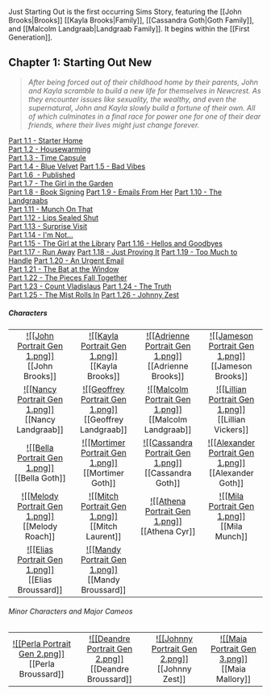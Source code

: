 Just Starting Out is the first occurring Sims Story, featuring the [[John Brooks|Brooks]] [[Kayla Brooks|Family]], [[Cassandra Goth|Goth Family]], and [[Malcolm Landgraab|Landgraab Family]]. It begins within the [[First Generation]]. 

## Chapter 1: Starting Out New
>*After being forced out of their childhood home by their parents, John and Kayla scramble to build a new life for themselves in Newcrest. As they encounter issues like sexuality, the wealthy, and even the supernatural, John and Kayla slowly build a fortune of their own. All of which culminates in a final race for power one for one of their dear friends, where their lives might just change forever.*

[Part 1.1 - Starter Home](https://thesimsofstories.weebly.com/11---starter-home.html)  
[Part 1.2 - Housewarming](https://thesimsofstories.weebly.com/12---housewarming.html)  
[Part 1.3 - Time Capsule](https://thesimsofstories.weebly.com/13---time-capsule.html)  
[​Part 1.4 - Blue Velvet](https://thesimsofstories.weebly.com/14---blue-velvet.html)
[Part 1.5 - Bad Vibes](https://thesimsofstories.weebly.com/15---bad-vibes.html)  
[​Part 1.6  - Published](https://thesimsofstories.weebly.com/16---published.html)  
[​Part 1.7 - The Girl in the Garden](https://thesimsofstories.weebly.com/17---the-girl-in-the-garden.html)  
[Part 1.8 - Book Signing](https://thesimsofstories.weebly.com/18---book-signing.html)
[​Part 1.9 - Emails From Her](https://thesimsofstories.weebly.com/19---emails-from-her.html)
[Part 1.10 - The Landgraabs](https://thesimsofstories.weebly.com/110---the-landgraabs.html)  
[​Part 1.11 - Munch On That](https://thesimsofstories.weebly.com/111---munch-on-that.html)  
[​Part 1.12 - Lips Sealed Shut](https://thesimsofstories.weebly.com/112---lips-sealed-shut.html)  
[​Part 1.13 - Surprise Visit](https://thesimsofstories.weebly.com/113---surprise-visit.html)  
[​Part 1.14 - I'm Not...](https://thesimsofstories.weebly.com/114---im-not.html)  
[​Part 1.15 - The Girl at the Library](https://thesimsofstories.weebly.com/115---the-girl-at-the-library.html)
[Part 1.16 - Hellos and Goodbyes](https://thesimsofstories.weebly.com/116---hellos-and-goodbyes.html)  
[​Part 1.17 - Run Away](https://thesimsofstories.weebly.com/117---run-away.html)
[Part 1.18 - Just Proving It](https://thesimsofstories.weebly.com/118---just-proving-it.html)
[Part 1.19 - Too Much to Handle](https://thesimsofstories.weebly.com/119---too-much-to-handle.html)
[Part 1.20 - An Urgent Email](https://thesimsofstories.weebly.com/120---an-urgent-email.html)  
[Pa​rt 1.21 - The Bat at the Window](https://thesimsofstories.weebly.com/121---the-bat-at-the-window.html)  
[​Part 1.22 - The Pieces Fall Together](https://thesimsofstories.weebly.com/122---the-pieces-fall-together.html)  
[​Part 1.23 - Count Vladislaus](https://thesimsofstories.weebly.com/123---count-vladislaus.html)
[Part 1.24 - The Truth](https://thesimsofstories.weebly.com/124---the-truth.html)  
[​Part 1.25 - The Mist Rolls In](https://thesimsofstories.weebly.com/125---the-mist-rolls-in.html)
[​Part 1.26 - Johnny Zest](https://thesimsofstories.weebly.com/126---johnny-zest.html)

##### Characters
| | | | |
| ------------------------------------------------------------- | -------------------------------------------- | ------------------------------------------ | --------------------------------------------- |
|<center>[![[John Portrait Gen 1.png]]](<John Brooks>)<br>[[John Brooks]] |<center>[![[Kayla Portrait Gen 1.png]]](<Kayla Brooks>)<br>[[Kayla Brooks]]|<center>[![[Adrienne Portrait Gen 1.png]]](<Adrienne Brooks>)<br>[[Adrienne Brooks]]|<center>[![[Jameson Portrait Gen 1.png]]](<Travis Scott>)<br>[[Jameson Brooks]]|
|<center>[![[Nancy Portrait Gen 1.png]]](<Nancy Landgraab>)<br>[[Nancy Landgraab]]|<center>[![[Geoffrey Portrait Gen 1.png]]](<Geoffrey Landgraab>)<br>[[Geoffrey Landgraab]]|<center>[![[Malcolm Portrait Gen 1.png]]](<Malcolm Landgraab>)<br>[[Malcolm Landgraab]]|<center>[![[Lillian Portrait Gen 1.png]]](<Lillian Vickers>)<br>[[Lillian Vickers]]|
|<center>[![[Bella Portrait Gen 1.png]]](<Bella Goth>)<br>[[Bella Goth]]|<center>[![[Mortimer Portrait Gen 1.png]]](<Mortimer Goth>)<br>[[Mortimer Goth]]|<center>[![[Cassandra Portrait Gen 1.png]]](<Cassandra Goth>)<br>[[Cassandra Goth]]|<center>[![[Alexander Portrait Gen 1.png]]](<Alexander Goth>)<br>[[Alexander Goth]]|
|<center>[![[Melody Portrait Gen 1.png]]](<Melody Roach>)<br>[[Melody Roach]]|<center>[![[Mitch Portrait Gen 1.png]]](<Mitch Laurent>)<br>[[Mitch Laurent]]|<center>[![[Athena Portrait Gen 1.png]]](<Mitch Laurent>)<br>[[Athena Cyr]]|<center>[![[Mila Portrait Gen 1.png]]](<Mitch Laurent>)<br>[[Mila Munch]]|
|<center>[![[Elias Portrait Gen 1.png]]](<Elias Broussard>)<br>[[Elias Broussard]]|<center>[![[Mandy Portrait Gen 1.png]]](<Mandy Broussard>)<br>[[Mandy Broussard]]|

###### Minor Characters and Major Cameos
| | | | |
| ------------------------------------------------------------- | -------------------------------------------- | ------------------------------------------ | --------------------------------------------- |
|<center>[![[Perla Portrait Gen 2.png]]](<Perla Broussard>)<br>[[Perla Broussard]]|<center>[![[Deandre Portrait Gen 2.png]]](<Deandre Broussard>)<br>[[Deandre Broussard]]|<center>[![[Johnny Portrait Gen 2.png]]](<Johnny Zest>)<br>[[Johnny Zest]]|<center>[![[Maia Portrait Gen 3.png]]](<Maia Mallory>)<br>[[Maia Mallory]]|